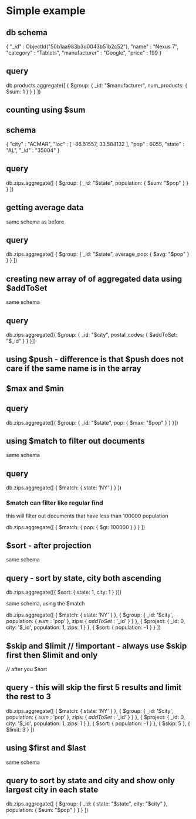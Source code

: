 # Simple example
## db schema
{
	"_id" : ObjectId("50b1aa983b3d0043b51b2c52"),
	"name" : "Nexus 7",
	"category" : "Tablets",
	"manufacturer" : "Google",
	"price" : 199
}
## query
db.products.aggregate([
	{
		$group: {
			_id: "$manufacturer",
			num_products: {
				$sum: 1
			}
		}
	}
])

## counting using $sum
## schema
{
	"city" : "ACMAR",
	"loc" : [
		-86.51557,
		33.584132
	],
	"pop" : 6055,
	"state" : "AL",
	"_id" : "35004"
}
## query
db.zips.aggregate([
	{
		$group: {
			_id: "$state",
			population: {
				$sum: "$pop"
			}
		}
	}
])

## getting average data
same schema as before

## query
db.zips.aggregate([
	{
		$group: {
			_id: "$state",
			average_pop: { $avg: "$pop" }
		}
	}
])

## creating new array of of aggregated data using $addToSet
same schema

## query
db.zips.aggregate([{
	$group: {
		_id: "$city",
		postal_codes: { $addToSet: "$_id" }
	}
}])

## using $push - difference is that $push does not care if the same name is in the array

## $max and $min
## query
db.zips.aggregate([{
	$group: {
		_id: "$state",
		pop: {
			$max: "$pop"
		}
	}
}])

## using $match to filter out documents
same schema

## query
db.zips.aggregate([
	{
		$match: {
			state: 'NY'
		}
	}
])

### $match can filter like regular find
this will filter out documents that have less than 100000 population

db.zips.aggregate([
	{
		$match: {
			pop: {
				$gt: 100000
			}
		}
	}
])

## $sort - after projection
same schema

## query - sort by state, city both ascending
db.zips.aggregate([{ $sort: { state: 1, city: 1 } }])

same schema, using the $match

db.zips.aggregate([
	{
		$match: {
			state: 'NY'
		}
	},
	{
		$group: {
			_id: '$city',
			population: {
				$sum: '$pop'
			},
			zips: {
				$addToSet: '$_id'
			}
		}
	},
	{
		$project: {
			_id: 0,
			city: '$_id',
			population: 1,
			zips: 1
		}
	},
	{
		$sort: {
			population: -1
		}
	}
])

## $skip and $limit // !important - always use $skip first then $limit and only
// after you $sort

## query - this will skip the first 5 results and limit the rest to 3
db.zips.aggregate([
	{
		$match: {
			state: 'NY'
		}
	},
	{
		$group: {
			_id: '$city',
			population: {
				$sum: '$pop'
			},
			zips: {
				$addToSet: '$_id'
			}
		}
	},
	{
		$project: {
			_id: 0,
			city: '$_id',
			population: 1,
			zips: 1
		}
	},
	{
		$sort: {
			population: -1
		}
	},
	{
		$skip: 5
	},
	{
		$limit: 3
	}
])

## using $first and $last
same schema

## query to sort by state and city and show only largest city in each state
db.zips.aggregate([
	{
		$group: {
			_id: {
				state: "$state",
				city: "$city"
			},
			population: {
				$sum: "$pop"
			}
		}
	}
])












